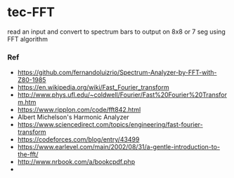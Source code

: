 # tec-FFT
 
read an input and convert to spectrum bars to output on 8x8 or 7 seg using FFT algorithm


### Ref
- https://github.com/fernandoluizrio/Spectrum-Analyzer-by-FFT-with-Z80-1985
- https://en.wikipedia.org/wiki/Fast_Fourier_transform
- http://www.phys.ufl.edu/~coldwell/Fourier/Fast%20Fourier%20Transform.htm
- https://www.ripplon.com/code/fft842.html
- Albert Michelson's Harmonic Analyzer
- https://www.sciencedirect.com/topics/engineering/fast-fourier-transform
- https://codeforces.com/blog/entry/43499
- https://www.earlevel.com/main/2002/08/31/a-gentle-introduction-to-the-fft/
- http://www.nrbook.com/a/bookcpdf.php
- 


